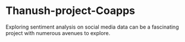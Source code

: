 # Thanush-project-Coapps
Exploring sentiment analysis on social media data can be a fascinating project with numerous avenues to explore. 
